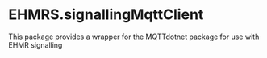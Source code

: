 # EHMRS.signallingMqttClient

This package provides a wrapper for the MQTTdotnet package for use with EHMR signalling